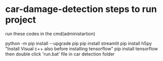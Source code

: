 # car-damage-detection steps to run project
run these codes in the cmd(administartion)

python -m pip install --upgrade pip
pip install streamlit
pip install h5py
"Install Visual c++ also before installing tensorflow"
pip install tensorflow
then double click 'run.bat' file in car detection folder
